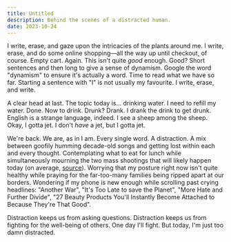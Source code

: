```yaml
---
title: Untitled
description: Behind the scenes of a distracted human.
date: 2023-10-24
---
```


I write, erase, and gaze upon the intricacies of the plants around me. I write, erase, and do some online shopping—all the way up until checkout, of course. Empty cart. Again. This isn't quite _good_ enough. Good? Short sentences and then long to give a sense of dynamism. Google the word "dynamism" to ensure it's actually a word. Time to read what we have so far. Starting a sentence with "I" is not usually my favourite. I write, erase, and write.

A clear head at last. The topic today is... drinking water. I need to refill my water. Done. Now to drink. Drunk? Drank. I drank the drink to get drunk. English is a strange language, indeed. I see a sheep among the sheep. Okay, I gotta jet. I don't _have_ a jet, but I gotta jet.

We're back. We are, as in I am. Every single word. A distraction. A mix between goofily humming decade-old songs and getting lost within each and every thought. Contemplating what to eat for lunch while simultaneously mourning the two mass shootings that will likely happen today (on average, [source](https://everytownresearch.org/mass-shootings-in-america/)). Worrying that my posture right now isn't quite healthy while praying for the far-too-many families being ripped apart at our borders. Wondering if my phone is new enough while scrolling past crying headlines: "Another War", "It's Too Late to save the Planet", "More Hate and Further Divide", "27 Beauty Products You'll Instantly Become Attached to Because They're That Good".

Distraction keeps us from asking questions. Distraction keeps us from fighting for the well-being of others. One day I'll fight. But today, I'm just too damn distracted.
